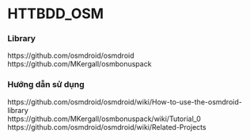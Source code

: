 # HTTBDD_OSM
<h3>Library</h3>
https://github.com/osmdroid/osmdroid <br />
https://github.com/MKergall/osmbonuspack <br />
<h3>Hướng dẫn sử dụng</h3>
https://github.com/osmdroid/osmdroid/wiki/How-to-use-the-osmdroid-library <br />
https://github.com/MKergall/osmbonuspack/wiki/Tutorial_0 <br />
https://github.com/osmdroid/osmdroid/wiki/Related-Projects <br />
